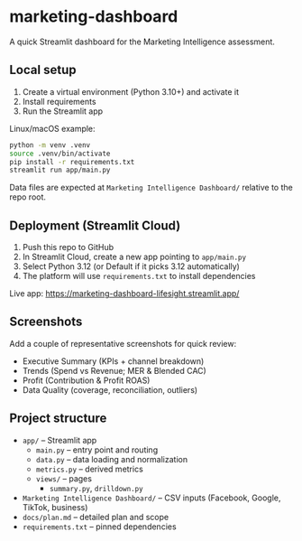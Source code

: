 # marketing-dashboard

A quick Streamlit dashboard for the Marketing Intelligence assessment.

## Local setup

1) Create a virtual environment (Python 3.10+) and activate it
2) Install requirements
3) Run the Streamlit app

Linux/macOS example:

```bash
python -m venv .venv
source .venv/bin/activate
pip install -r requirements.txt
streamlit run app/main.py
```

Data files are expected at `Marketing Intelligence Dashboard/` relative to the repo root.

## Deployment (Streamlit Cloud)

1) Push this repo to GitHub
2) In Streamlit Cloud, create a new app pointing to `app/main.py`
3) Select Python 3.12 (or Default if it picks 3.12 automatically)
4) The platform will use `requirements.txt` to install dependencies

Live app: https://marketing-dashboard-lifesight.streamlit.app/

## Screenshots

Add a couple of representative screenshots for quick review:

- Executive Summary (KPIs + channel breakdown)
- Trends (Spend vs Revenue; MER & Blended CAC)
- Profit (Contribution & Profit ROAS)
- Data Quality (coverage, reconciliation, outliers)

## Project structure

- `app/` – Streamlit app
	- `main.py` – entry point and routing
	- `data.py` – data loading and normalization
	- `metrics.py` – derived metrics
	- `views/` – pages
		- `summary.py`, `drilldown.py`
- `Marketing Intelligence Dashboard/` – CSV inputs (Facebook, Google, TikTok, business)
- `docs/plan.md` – detailed plan and scope
- `requirements.txt` – pinned dependencies
